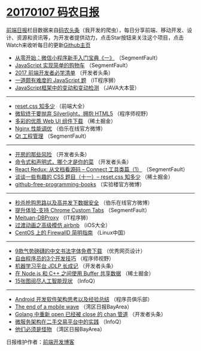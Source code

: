 # [20170107 码农日报](2017/01/07.md)

[前端日报](http://caibaojian.com/c/news)栏目数据来自[码农头条](http://hao.caibaojian.com/)（我开发的爬虫），每日分享前端、移动开发、设计、资源和资讯等，为开发者提供动力，点击Star按钮来关注这个项目，点击Watch来收听每日的更新[Github主页](https://github.com/kujian/frontendDaily)
* [从零开始：微信小程序新手入门宝典《一》](http://hao.caibaojian.com/20876.html) （SegmentFault）
* [JavaScript 实现简单的购物车](http://hao.caibaojian.com/20878.html) （SegmentFault）
* [2017 前端开发者必学清单](http://hao.caibaojian.com/20865.html) （开发者头条）
* [一道颇有难度的 JavaScript 题](http://hao.caibaojian.com/20890.html) （IT程序狮）
* [JavaScript框架中的变动和变动检测](http://hao.caibaojian.com/20859.html) （JAVA大本营）

***
* [reset.css 知多少](http://hao.caibaojian.com/20856.html) （前端大全）
* [微软终于要抛弃 Silverlight，拥抱 HTML5](http://hao.caibaojian.com/20882.html) （程序师视野）
* [多彩的优质 Web UI 组件下载](http://hao.caibaojian.com/20893.html) （稀土掘金）
* [Nginx 性能调优](http://hao.caibaojian.com/20901.html) （伯乐在线官方微博）
* [Qt 工程管理](http://hao.caibaojian.com/20881.html) （SegmentFault）

***
* [开房的那些风险](http://hao.caibaojian.com/20871.html) （开发者头条）
* [命令式和声明式，哪个才是你的菜](http://hao.caibaojian.com/20872.html) （开发者头条）
* [React Redux: 从文档看源码 &#8211; Connect 工具类篇（1）](http://hao.caibaojian.com/20875.html) （SegmentFault）
* [谈谈一些有趣的 CSS 题目（十一）&#8211; reset.css 知多少](http://hao.caibaojian.com/20897.html) （稀土掘金）
* [github-free-programming-books](http://hao.caibaojian.com/20887.html) （实验楼官方微博）

***
* [秒杀抢购思路以及高并发下数据安全](http://hao.caibaojian.com/20898.html) （伯乐在线官方微博）
* [提升体验-支持 Chrome Custom Tabs](http://hao.caibaojian.com/20877.html) （SegmentFault）
* [Meituan-DBProxy](http://hao.caibaojian.com/20889.html) （IT程序狮）
* [过渡动画之高级模仿 airbnb](http://hao.caibaojian.com/20844.html) （iOS大全）
* [CentOS 上的 FirewallD 简明指南](http://hao.caibaojian.com/20855.html) （Linux中国）

***
* [9款气势磅礴的中文书法字体免费下载](http://hao.caibaojian.com/20891.html) （优秀网页设计）
* [自由程序员的3个开发技巧](http://hao.caibaojian.com/20883.html) （程序师视野）
* [机器学习平台 JDLP 长成记](http://hao.caibaojian.com/20870.html) （开发者头条）
* [在 Node.js 和 C++ 之间使用 Buffer 共享数据](http://hao.caibaojian.com/20894.html) （稀土掘金）
* [15张图阅尽人工智能现状](http://hao.caibaojian.com/20840.html) （InfoQ）

***
* [Android 开发软件架构思考以及经验总结](http://hao.caibaojian.com/20862.html) （程序员俱乐部）
* [The end of a mobile wave](http://hao.caibaojian.com/20846.html) （湾区日报BayArea）
* [Golang 中重新 open 已经被 close 的 chan 管道](http://hao.caibaojian.com/20863.html) （开发者头条）
* [微服务架构在二手交易平台中的实践](http://hao.caibaojian.com/20841.html) （InfoQ）
* [他们必须是怪物](http://hao.caibaojian.com/20852.html) （湾区日报BayArea）

日报维护作者：[前端开发博客](http://caibaojian.com/) 